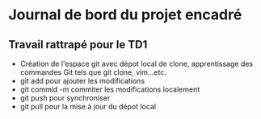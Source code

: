 # Journal de bord du projet encadré
## Travail rattrapé pour le TD1
- Création de l'espace git avec dépot local de clone, apprentissage des commandes Git tels que git clone, vim...etc.
- git add pour ajouter les modifications
- git commid -m commiter les modifications localement
- git push pour synchroniser
- git pull pour la mise à jour du dépot local

